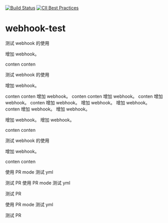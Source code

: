 [![Build Status](https://travis-ci.org/zhaojuntao/webhook-test.svg?branch=master)](https://travis-ci.org/zhaojuntao/webhook-test)
[![CII Best Practices](https://bestpractices.coreinfrastructure.org/projects/2546/badge)](https://bestpractices.coreinfrastructure.org/projects/2546)

# webhook-test
测试 webhook 的使用

增加 webhook。

conten
conten


测试 webhook 的使用

增加 webhook。

conten
conten
增加 webhook。
conten
conten
增加 webhook。
conten
增加 webhook。
conten
增加 webhook。
增加 webhook。
增加 webhook。
conten
增加 webhook。
增加 webhook。

增加 webhook。
增加 webhook。

conten
conten

测试 webhook 的使用

增加 webhook。

conten
conten

使用 PR mode 测试 yml

测试 PR
使用 PR mode 测试 yml

测试 PR



使用 PR mode 测试 yml

测试 PR